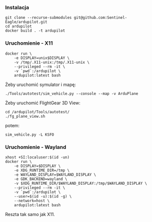 ### Instalacja

```
git clone --recurse-submodules git@github.com:Sentinel-Eagle/ardupilot.git
cd ardupilot
docker build . -t ardupilot
```

### Uruchomienie - X11

```
docker run \
    -e DISPLAY=unix$DISPLAY \
    -v /tmp/.X11-unix:/tmp/.X11-unix \
    --privileged --rm -it \
    -v `pwd`:/ardupilot \
    ardupilot:latest bash
```

Żeby uruchomić symulator i mapę:
```
./Tools/autotest/sim_vehicle.py --console --map -v ArduPlane
```

Żeby uruchomić FlightGear 3D View:
```
cd /ardupilot/Tools/autotest/
./fg_plane_view.sh
```
potem:
```
sim_vehicle.py -L KSFO
```

### Uruchomienie - Wayland

```
xhost +SI:localuser:$(id -un)
docker run \
    -e DISPLAY=$DISPLAY \
    -e XDG_RUNTIME_DIR=/tmp \
    -e WAYLAND_DISPLAY=$WAYLAND_DISPLAY \
    -e GDK_BACKEND=wayland \
    -v $XDG_RUNTIME_DIR/$WAYLAND_DISPLAY:/tmp/$WAYLAND_DISPLAY \
    --privileged --rm -it \
    -v `pwd`:/ardupilot \
    --user=$(id -u):$(id -g) \
    --network=host \
    ardupilot:latest bash
```

Reszta tak samo jak X11.
